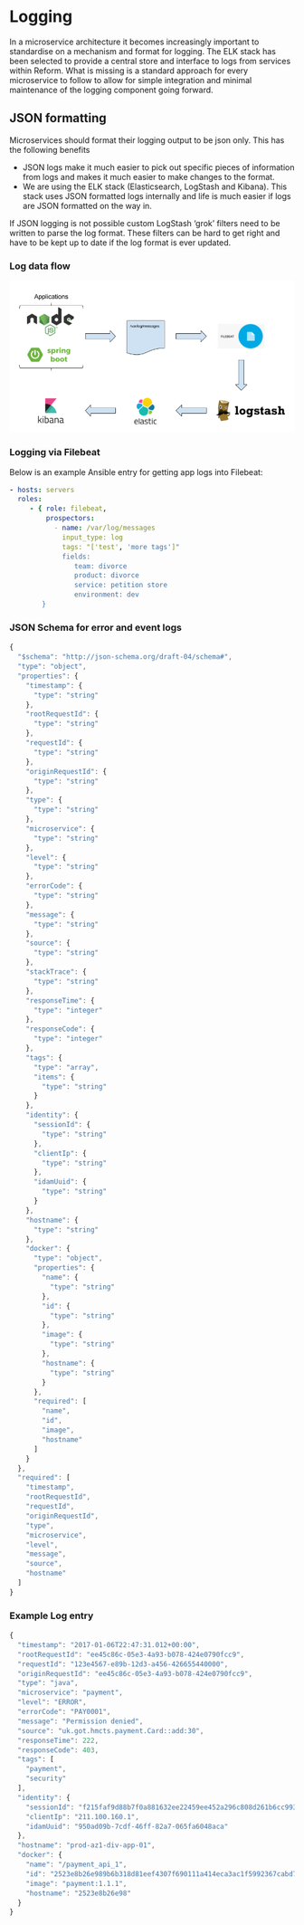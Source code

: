 # Logging

In a microservice architecture it becomes increasingly important to standardise on a mechanism and format for logging. The ELK stack has been selected to provide a central store and interface to logs from services within Reform. What is missing is a standard approach for every microservice to follow to allow for simple integration and minimal maintenance of the logging component going forward.

## JSON formatting

Microservices should format their logging output to be json only. This has the following benefits

- JSON logs make it much easier to pick out specific pieces of information from logs and makes it much easier to make changes to the format.
- We are using the ELK stack (Elasticsearch, LogStash and Kibana). This stack uses JSON formatted logs internally and life is much easier if logs are JSON formatted on the way in.

If JSON logging is not possible custom LogStash ‘grok’ filters need to be written to parse the log format. These filters can be hard to get right and have to be kept up to date if the log format is ever updated.

### Log data flow

![Data flow diagram](images/log-data-flow.png)

### Logging via Filebeat

Below is an example Ansible entry for getting app logs into Filebeat:

```yaml
- hosts: servers
  roles:
     - { role: filebeat,
         prospectors:
           - name: /var/log/messages
             input_type: log
             tags: "['test', 'more tags']"
             fields:
                team: divorce
                product: divorce
                service: petition store
                environment: dev
        }
```

### JSON Schema for error and event logs

```javascript
{
  "$schema": "http://json-schema.org/draft-04/schema#",
  "type": "object",
  "properties": {
    "timestamp": {
      "type": "string"
    },
    "rootRequestId": {
      "type": "string"
    },
    "requestId": {
      "type": "string"
    },
    "originRequestId": {
      "type": "string"
    },
    "type": {
      "type": "string"
    },
    "microservice": {
      "type": "string"
    },
    "level": {
      "type": "string"
    },
    "errorCode": {
      "type": "string"
    },
    "message": {
      "type": "string"
    },
    "source": {
      "type": "string"
    },
    "stackTrace": {
      "type": "string"
    },
    "responseTime": {
      "type": "integer"
    },
    "responseCode": {
      "type": "integer"
    },
    "tags": {
      "type": "array",
      "items": {
        "type": "string"
      }
    },
    "identity": {
      "sessionId": {
        "type": "string"
      },
      "clientIp": {
        "type": "string"
      },
      "idamUuid": {
        "type": "string"
      }
    },   
    "hostname": {
      "type": "string"
    },
    "docker": {
      "type": "object",
      "properties": {
        "name": {
          "type": "string"
        },
        "id": {
          "type": "string"
        },
        "image": {
          "type": "string"
        },
        "hostname": {
          "type": "string"
        }
      },
      "required": [
        "name",
        "id",
        "image",
        "hostname"
      ]
    }
  },
  "required": [
    "timestamp",
    "rootRequestId",
    "requestId",
    "originRequestId",
    "type",
    "microservice",
    "level",
    "message",
    "source",
    "hostname"
  ]
}
```

### Example Log entry

```javascript
{
  "timestamp": "2017-01-06T22:47:31.012+00:00",
  "rootRequestId": "ee45c86c-05e3-4a93-b078-424e0790fcc9",
  "requestId": "123e4567-e89b-12d3-a456-426655440000",
  "originRequestId": "ee45c86c-05e3-4a93-b078-424e0790fcc9",
  "type": "java",
  "microservice": "payment",
  "level": "ERROR",
  "errorCode": "PAY0001",
  "message": "Permission denied",
  "source": "uk.got.hmcts.payment.Card::add:30",
  "responseTime": 222,
  "responseCode": 403,
  "tags": [
    "payment",
    "security"
  ],
  "identity": {
    "sessionId": "f215faf9d88b7f0a881632ee22459ee452a296c808d261b6cc993d3a1fd0600e",
    "clientIp": "211.100.160.1",
    "idamUuid": "950ad09b-7cdf-46ff-82a7-065fa6048aca"
  },
  "hostname": "prod-az1-div-app-01",
  "docker": {
    "name": "/payment_api_1",
    "id": "2523e8b26e989b6b318d81eef4307f690111a414eca3ac1f5992367cabd70a73",
    "image": "payment:1.1.1",
    "hostname": "2523e8b26e98"
  }
}
```


